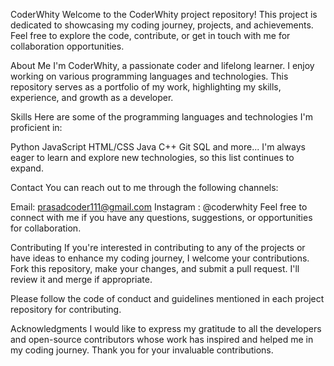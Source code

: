 CoderWhity
Welcome to the CoderWhity project repository! This project is dedicated to showcasing my coding journey, projects, and achievements. Feel free to explore the code, contribute, or get in touch with me for collaboration opportunities.

About Me
I'm CoderWhity, a passionate coder and lifelong learner. I enjoy working on various programming languages and technologies. This repository serves as a portfolio of my work, highlighting my skills, experience, and growth as a developer.

Skills
Here are some of the programming languages and technologies I'm proficient in:

Python
JavaScript
HTML/CSS
Java
C++
Git
SQL
and more...
I'm always eager to learn and explore new technologies, so this list continues to expand.

Contact
You can reach out to me through the following channels:

Email: prasadcoder111@gmail.com
Instagram : @coderwhity
Feel free to connect with me if you have any questions, suggestions, or opportunities for collaboration.

Contributing
If you're interested in contributing to any of the projects or have ideas to enhance my coding journey, I welcome your contributions. Fork this repository, make your changes, and submit a pull request. I'll review it and merge if appropriate.

Please follow the code of conduct and guidelines mentioned in each project repository for contributing.

Acknowledgments
I would like to express my gratitude to all the developers and open-source contributors whose work has inspired and helped me in my coding journey. Thank you for your invaluable contributions.
